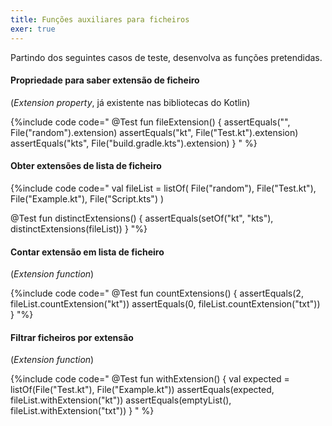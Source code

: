 ```yaml
---
title: Funções auxiliares para ficheiros
exer: true
---
```


Partindo dos seguintes casos de teste, desenvolva as funções pretendidas.

#### Propriedade para saber extensão de ficheiro

(*Extension property*, já existente nas bibliotecas do Kotlin)

{%include code code="
@Test
fun fileExtension() {
    assertEquals(\"\", File(\"random\").extension)
    assertEquals(\"kt\", File(\"Test.kt\").extension)
    assertEquals(\"kts\", File(\"build.gradle.kts\").extension)
}
"
%}


#### Obter extensões de lista de ficheiro

{%include code code="
val fileList = listOf(
    File(\"random\"),
    File(\"Test.kt\"),
    File(\"Example.kt\"),
    File(\"Script.kts\")
)

@Test
fun distinctExtensions() {
    assertEquals(setOf(\"kt\", \"kts\"), distinctExtensions(fileList))
}
"%}

#### Contar extensão em lista de ficheiro

(*Extension function*)

{%include code code="
@Test
fun countExtensions() {
    assertEquals(2, fileList.countExtension(\"kt\"))
    assertEquals(0, fileList.countExtension(\"txt\"))
}
"%}

#### Filtrar ficheiros por extensão

(*Extension function*)

{%include code code="
@Test
fun withExtension() {
    val expected = listOf(File(\"Test.kt\"), File(\"Example.kt\"))
    assertEquals(expected, fileList.withExtension(\"kt\"))
    assertEquals(emptyList<File>(), fileList.withExtension(\"txt\"))
}
"
%}